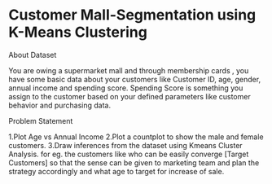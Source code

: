 # Customer Mall-Segmentation using K-Means Clustering



About Dataset

You are owing a supermarket mall and through membership cards , you have some basic data about your customers like Customer ID, age, gender, annual income and spending score.
Spending Score is something you assign to the customer based on your defined parameters like customer behavior and purchasing data.

Problem Statement

1.Plot Age vs Annual Income
2.Plot a countplot to show the male and female customers.
3.Draw inferences from the dataset using Kmeans Cluster Analysis. for eg. the customers like who can be easily converge [Target Customers] so that the sense can be given to marketing team and plan the strategy accordingly and what age to target for increase of sale.

